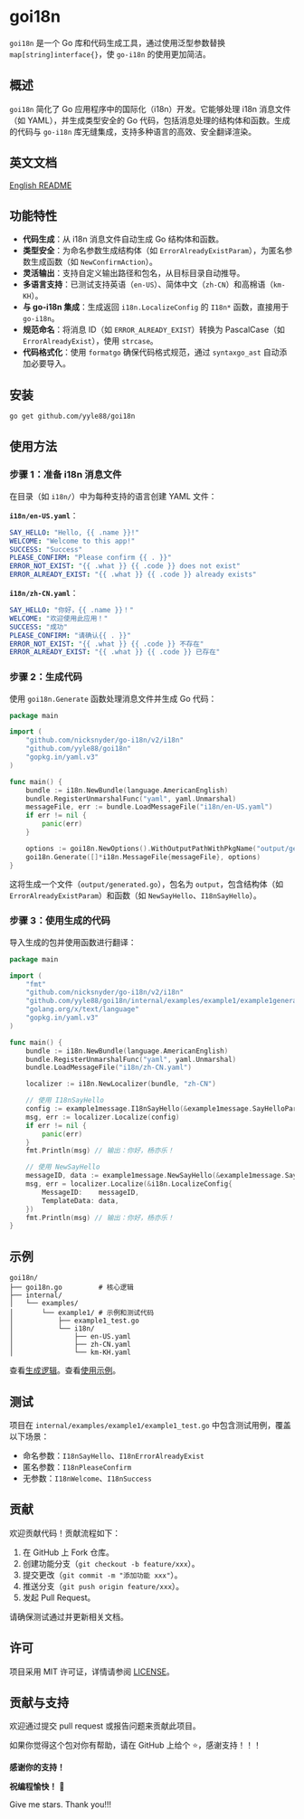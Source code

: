 # goi18n

`goi18n` 是一个 Go 库和代码生成工具，通过使用泛型参数替换 `map[string]interface{}`，使 `go-i18n` 的使用更加简洁。

## 概述

`goi18n` 简化了 Go 应用程序中的国际化（i18n）开发。它能够处理 i18n 消息文件（如 YAML），并生成类型安全的 Go 代码，包括消息处理的结构体和函数。生成的代码与 `go-i18n` 库无缝集成，支持多种语言的高效、安全翻译渲染。

## 英文文档

[English README](README.md)

## 功能特性

- **代码生成**：从 i18n 消息文件自动生成 Go 结构体和函数。
- **类型安全**：为命名参数生成结构体（如 `ErrorAlreadyExistParam`），为匿名参数生成函数（如 `NewConfirmAction`）。
- **灵活输出**：支持自定义输出路径和包名，从目标目录自动推导。
- **多语言支持**：已测试支持英语（`en-US`）、简体中文（`zh-CN`）和高棉语（`km-KH`）。
- **与 go-i18n 集成**：生成返回 `i18n.LocalizeConfig` 的 `I18n*` 函数，直接用于 `go-i18n`。
- **规范命名**：将消息 ID（如 `ERROR_ALREADY_EXIST`）转换为 PascalCase（如 `ErrorAlreadyExist`），使用 `strcase`。
- **代码格式化**：使用 `formatgo` 确保代码格式规范，通过 `syntaxgo_ast` 自动添加必要导入。

## 安装

```bash
go get github.com/yyle88/goi18n
```

## 使用方法

### 步骤 1：准备 i18n 消息文件

在目录（如 `i18n/`）中为每种支持的语言创建 YAML 文件：

**`i18n/en-US.yaml`**：
```yaml
SAY_HELLO: "Hello, {{ .name }}!"
WELCOME: "Welcome to this app!"
SUCCESS: "Success"
PLEASE_CONFIRM: "Please confirm {{ . }}"
ERROR_NOT_EXIST: "{{ .what }} {{ .code }} does not exist"
ERROR_ALREADY_EXIST: "{{ .what }} {{ .code }} already exists"
```

**`i18n/zh-CN.yaml`**：
```yaml
SAY_HELLO: "你好，{{ .name }}！"
WELCOME: "欢迎使用此应用！"
SUCCESS: "成功"
PLEASE_CONFIRM: "请确认{{ . }}"
ERROR_NOT_EXIST: "{{ .what }} {{ .code }} 不存在"
ERROR_ALREADY_EXIST: "{{ .what }} {{ .code }} 已存在"
```

### 步骤 2：生成代码

使用 `goi18n.Generate` 函数处理消息文件并生成 Go 代码：

```go
package main

import (
    "github.com/nicksnyder/go-i18n/v2/i18n"
    "github.com/yyle88/goi18n"
    "gopkg.in/yaml.v3"
)

func main() {
    bundle := i18n.NewBundle(language.AmericanEnglish)
    bundle.RegisterUnmarshalFunc("yaml", yaml.Unmarshal)
    messageFile, err := bundle.LoadMessageFile("i18n/en-US.yaml")
    if err != nil {
        panic(err)
    }

    options := goi18n.NewOptions().WithOutputPathWithPkgName("output/generated.go")
    goi18n.Generate([]*i18n.MessageFile{messageFile}, options)
}
```

这将生成一个文件（`output/generated.go`），包名为 `output`，包含结构体（如 `ErrorAlreadyExistParam`）和函数（如 `NewSayHello`、`I18nSayHello`）。

### 步骤 3：使用生成的代码

导入生成的包并使用函数进行翻译：

```go
package main

import (
    "fmt"
    "github.com/nicksnyder/go-i18n/v2/i18n"
    "github.com/yyle88/goi18n/internal/examples/example1/example1generate/example1message"
    "golang.org/x/text/language"
    "gopkg.in/yaml.v3"
)

func main() {
    bundle := i18n.NewBundle(language.AmericanEnglish)
    bundle.RegisterUnmarshalFunc("yaml", yaml.Unmarshal)
    bundle.LoadMessageFile("i18n/zh-CN.yaml")

    localizer := i18n.NewLocalizer(bundle, "zh-CN")

    // 使用 I18nSayHello
    config := example1message.I18nSayHello(&example1message.SayHelloParam{Name: "杨亦乐"})
    msg, err := localizer.Localize(config)
    if err != nil {
        panic(err)
    }
    fmt.Println(msg) // 输出：你好，杨亦乐！

    // 使用 NewSayHello
    messageID, data := example1message.NewSayHello(&example1message.SayHelloParam{Name: "杨亦乐"})
    msg, err = localizer.Localize(&i18n.LocalizeConfig{
        MessageID:    messageID,
        TemplateData: data,
    })
    fmt.Println(msg) // 输出：你好，杨亦乐！
}
```

## 示例

```
goi18n/
├── goi18n.go         # 核心逻辑
├── internal/
│   └── examples/
│       └── example1/ # 示例和测试代码
│           ├── example1_test.go
│           └── i18n/
│               ├── en-US.yaml
│               ├── zh-CN.yaml
│               └── km-KH.yaml
```

查看[生成逻辑](internal/examples/example1/example1generate/generate_test.go)。查看[使用示例](internal/examples/example1/example1_test.go)。

## 测试

项目在 `internal/examples/example1/example1_test.go` 中包含测试用例，覆盖以下场景：

- 命名参数：`I18nSayHello`、`I18nErrorAlreadyExist`
- 匿名参数：`I18nPleaseConfirm`
- 无参数：`I18nWelcome`、`I18nSuccess`

## 贡献

欢迎贡献代码！贡献流程如下：

1. 在 GitHub 上 Fork 仓库。
2. 创建功能分支（`git checkout -b feature/xxx`）。
3. 提交更改（`git commit -m "添加功能 xxx"`）。
4. 推送分支（`git push origin feature/xxx`）。
5. 发起 Pull Request。

请确保测试通过并更新相关文档。

## 许可

项目采用 MIT 许可证，详情请参阅 [LICENSE](LICENSE)。

## 贡献与支持

欢迎通过提交 pull request 或报告问题来贡献此项目。

如果你觉得这个包对你有帮助，请在 GitHub 上给个 ⭐，感谢支持！！！

**感谢你的支持！**

**祝编程愉快！** 🎉

Give me stars. Thank you!!!
